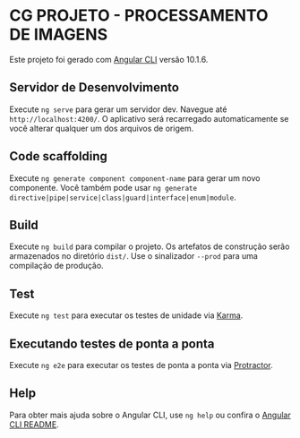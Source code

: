 # CG PROJETO - PROCESSAMENTO DE IMAGENS

Este projeto foi gerado com  [Angular CLI](https://github.com/angular/angular-cli) versão 10.1.6.

## Servidor de Desenvolvimento

Execute `ng serve` para gerar um servidor dev. Navegue até `http://localhost:4200/`. O aplicativo será recarregado automaticamente se você alterar qualquer um dos arquivos de origem.

## Code scaffolding

Execute `ng generate component component-name` para gerar um novo componente. Você também pode usar `ng generate directive|pipe|service|class|guard|interface|enum|module`.

## Build

Execute `ng build` para compilar o projeto. Os artefatos de construção serão armazenados no diretório `dist/`. Use o sinalizador `--prod` para uma compilação de produção.

## Test

Execute `ng test` para executar os testes de unidade via [Karma](https://karma-runner.github.io).

## Executando testes de ponta a ponta

Execute `ng e2e` para executar os testes de ponta a ponta via [Protractor](http://www.protractortest.org/).

## Help

Para obter mais ajuda sobre o Angular CLI, use `ng help` ou confira o [Angular CLI README](https://github.com/angular/angular-cli/blob/master/README.md).
